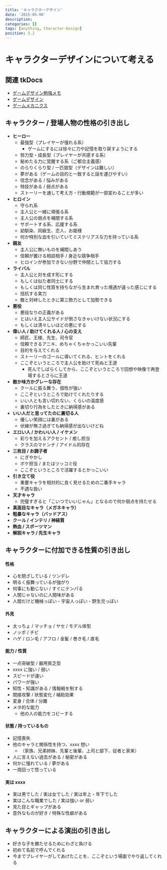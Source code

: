 ```yaml
---
title: 'キャラクターデザイン'
date: '2015-05-06'
description:
categories: []
tags: [anything, Character-Design]
position: 5.2
---
```


# キャラクターデザインについて考える

## 関連 tkDocs

- [ゲームデザイン勉強メモ](/notes/game-design)
- [ゲームデザイン](/mind-log/game-design)
- [ゲームメカニクス](/mind-log/game-mechanics)


## キャラクター / 登場人物の性格の引き出し
- **ヒーロー**
    - 最強型（プレイヤーが憧れる系）
        - ゲームにするには徐々に力や記憶を取り戻すようにする
    - 努力型・成長型（プレイヤーが共感する系）
    - 秘めたる力に覚醒する系（ご都合主義感）
    - のらりくらり型 / 一匹狼型（デザインは難しい）
    - 夢がある（ゲームの目的と一致すると話を運びやすい）
    - 信念がある / 悩みがある
    - 特技がある / 弱点がある
    - ストーリーを通して考え方・行動規範が一部変わることが多い
- **ヒロイン**
    - 守られ系
    - 主人公と一緒に頑張る系
    - 主人公の弱点を補間する系
    - サポートする系、応援する系
    - 幼馴染、同級生、恋人、お姫様
    - 何か特別な血を引いていてミステリアスな力を持っている系
- **親友**
    - 主人公に無いものを補間しあう
    - 信頼が置ける相談相手 / 身近な競争相手
    - ヒロインが参加できない分野で仲間として協力する
- **ライバル**
    - 主人公と対を成す形にする
    - もしくは似た者同士にする
    - もしくは同じ性質を持ちながら生まれ育った境遇が違った感じにする
    - 拮抗する実力
    - 敵と対峙したときに第三勢力として加勢できる
- **悪役**
    - 悪役なりの正義がある
    - とはいえ主人公サイドが倒さなきゃいけない状況にする
    - もしくは清々しいほどの悪にする
- **偉い人 / 助けてくれる人 / 心の支え**
    - 師匠、王様、先生、司令官
    - 信頼できるアニキ、めちゃくちゃかっこいい先輩
    - 目的を与えてくれる
    - ストーリーのゴールに導いてくれる、ヒントをくれる
    - ここぞというところで主人公を助けて死ぬと王道
        - 死んでしばらくしてから、ここぞというところで回想や映像で再登場するとさらに王道
- **敵か味方かグレーな存在**
    - クールに振る舞う、個性が強い
    - ここぞというところで助けてくれたりする
    - いい人とも言い切れない、くらいの温度感
    - 裏切り行為をしたときに納得感がある
- **いい人だと思ってたのに裏切る人**
    - 優しい笑顔には裏がある
    - 伏線が無さ過ぎても納得感が出ないけどね
- **エロい人 / かわいい人 / イケメン**
    - 彩りを加えるアクセント / 癒し担当
    - クラスのマドンナ / アイドル的存在
- **三枚目 / お調子者**
    - にぎやかし
    - ボケ担当 / またはツッコミ役
    - ここぞというところで活躍するとかっこいい
- **引き立て役**
    - 重要キャラを相対的に良く見せるための二番手キャラ
    - 不遇な扱い
- **天才キャラ**
    - 完璧すぎると「こいつでいいじゃん」となるので何か弱点を持たせる
- **真面目なキャラ（メガネキャラ）**
- **粗暴なキャラ（バッドアス）**
- **クール / インテリ / 神経質**
- **熱血 / スポーツマン**
- **解説キャラ / 先生キャラ**

## キャラクターに付加できる性質の引き出し

#### 性格
- 心を閉ざしている / ツンデレ
- 明るく振舞っているが強がり
- 何事にも動じない / すぐにテンパる
- 人間じゃないのに人間味がある
- 人間だけど機械っぽい・宇宙人っぽい・野生児っぽい

#### 外見
- 太っちょ / マッチョ / ヤセ / モデル体型
- ノッポ / チビ
- ハゲ / ロン毛 / アフロ / 金髪 / 巻き毛 / 直毛

#### 能力 / 性質
- 一点突破型 / 器用貧乏型
- xxxx に強い / 弱い
- スピードが速い
- パワーが強い
- 知性・知識がある / 情報戦を制する
- 間接攻撃 / 状態変化 / 補助効果
- 変身 / 合体 / 分離
- メタ的な能力
    - 他の人の能力をコピーする

#### 状態 / 持っているもの
- 記憶喪失
- 他のキャラと関係性を持つ、xxxx 想い
    - （家族、兄弟姉妹、先輩と後輩、上司と部下、従者と家来）
- 人に言えない過去がある / 秘密がある
- 何かに憧れている / 夢がある
- 一周回って悟っている

#### 実は xxxx
- 実は男でした / 実は女でした / 実は年上・年下でした
- 実はこんな職業でした / 実は強い or 弱い
- 見た目とギャップがある
- 意外なものが好き / 特殊な性癖がある

## キャラクターによる演出の引き出し
- 好きな子を勝たせるためにわざと負ける
- 初めて名前で呼んでくれる
- 今までプレイヤーがしてあげたことを、ここぞという場面でやり返してくれる


